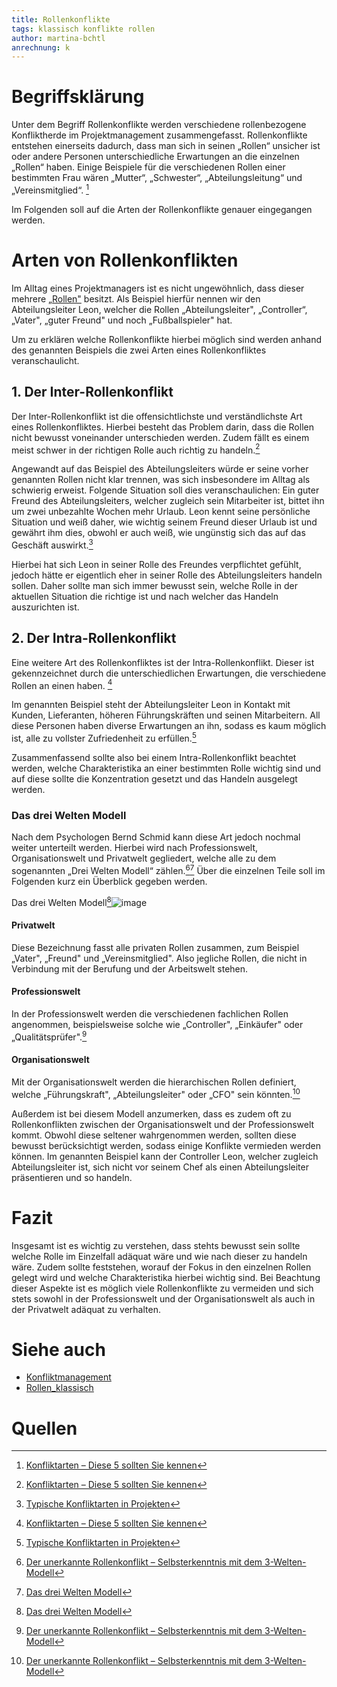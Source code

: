 ```yaml
---
title: Rollenkonflikte
tags: klassisch konflikte rollen 
author: martina-bchtl 
anrechnung: k
---
```

# Begriffsklärung

Unter dem Begriff Rollenkonflikte werden verschiedene rollenbezogene Konfliktherde im Projektmanagement zusammengefasst.
Rollenkonflikte entstehen einerseits dadurch, dass man sich in seinen „Rollen“ unsicher ist oder andere Personen unterschiedliche Erwartungen an die einzelnen „Rollen“ haben. 
Einige Beispiele für die verschiedenen Rollen einer bestimmten Frau wären „Mutter“, „Schwester“, „Abteilungsleitung“ und „Vereinsmitglied“. [^1]

Im Folgenden soll auf die Arten der Rollenkonflikte genauer eingegangen werden.

# Arten von Rollenkonflikten

Im Alltag eines Projektmanagers ist es nicht ungewöhnlich, dass dieser mehrere [„Rollen"](Rollen_klassisch.md) besitzt. Als Beispiel hierfür nennen wir den Abteilungsleiter 
Leon, welcher die Rollen „Abteilungsleiter", „Controller“, „Vater", „guter Freund" und noch „Fußballspieler" hat. 

Um zu erklären welche Rollenkonflikte hierbei möglich sind werden anhand des genannten Beispiels die zwei Arten eines Rollenkonfliktes veranschaulicht.

## 1. Der Inter-Rollenkonflikt
Der Inter-Rollenkonflikt ist die offensichtlichste und verständlichste Art eines Rollenkonfliktes. Hierbei besteht das Problem darin, dass die Rollen nicht bewusst 
voneinander unterschieden werden. Zudem fällt es einem meist schwer in der richtigen Rolle auch richtig zu handeln.[^1]

Angewandt auf das Beispiel des Abteilungsleiters würde er seine vorher genannten Rollen nicht klar trennen, was sich insbesondere im Alltag als schwierig erweist. Folgende
Situation soll dies veranschaulichen: Ein guter Freund des Abteilungsleiters, welcher zugleich sein Mitarbeiter ist, bittet ihn um zwei unbezahlte Wochen mehr Urlaub. 
Leon kennt seine persönliche Situation und weiß daher, wie wichtig seinem Freund dieser Urlaub ist und gewährt ihm dies, obwohl er auch weiß, wie ungünstig sich das auf das 
Geschäft auswirkt.[^2] 

Hierbei hat sich Leon in seiner Rolle des Freundes verpflichtet gefühlt, jedoch hätte er eigentlich eher in seiner Rolle des Abteilungsleiters handeln sollen. 
Daher sollte man sich immer bewusst sein, welche Rolle in der aktuellen Situation die richtige ist und nach welcher das Handeln auszurichten ist.

## 2. Der Intra-Rollenkonflikt
Eine weitere Art des Rollenkonfliktes ist der Intra-Rollenkonflikt. Dieser ist gekennzeichnet durch die unterschiedlichen Erwartungen, die verschiedene Rollen an einen haben.
[^1]

Im genannten Beispiel steht der Abteilungsleiter Leon in Kontakt mit Kunden, Lieferanten, höheren Führungskräften und seinen Mitarbeitern. All diese Personen haben diverse
Erwartungen an ihn, sodass es kaum möglich ist, alle zu vollster Zufriedenheit zu erfüllen.[^2]

Zusammenfassend sollte also bei einem Intra-Rollenkonflikt beachtet werden, welche Charakteristika an einer bestimmten Rolle wichtig sind und auf diese sollte die Konzentration 
gesetzt und das Handeln ausgelegt werden.

### Das drei Welten Modell

Nach dem Psychologen Bernd Schmid kann diese Art jedoch nochmal weiter unterteilt werden. Hierbei wird nach Professionswelt, Organisationswelt und Privatwelt gegliedert, welche 
alle zu dem sogenannten „Drei Welten Modell“ zählen.[^3][^4] Über die einzelnen Teile soll im Folgenden kurz ein Überblick gegeben werden. 

Das drei Welten Modell[^4]![image](https://github.com/martina-bchtl/ManagingProjectsSuccessfully.github.io/blob/main/kb/Rollenkonflikte/Das%20drei%20Welten%20Modell.png)

#### Privatwelt 
Diese Bezeichnung fasst alle privaten Rollen zusammen, zum Beispiel „Vater", „Freund" und „Vereinsmitglied". Also jegliche Rollen, die nicht in Verbindung mit der Berufung und
der Arbeitswelt stehen.

#### Professionswelt
In der Professionswelt werden die verschiedenen fachlichen Rollen angenommen, beispielsweise solche wie „Controller", „Einkäufer" oder „Qualitätsprüfer".[^3] 

#### Organisationswelt 
Mit der Organisationswelt werden die hierarchischen Rollen definiert, welche „Führungskraft", „Abteilungsleiter" oder „CFO" sein könnten.[^3]

Außerdem ist bei diesem Modell anzumerken, dass es zudem oft zu Rollenkonflikten zwischen der Organisationswelt und der Professionswelt kommt. Obwohl diese seltener wahrgenommen 
werden, sollten diese bewusst berücksichtigt werden, sodass einige Konflikte vermieden werden können. Im genannten Beispiel kann der Controller Leon, welcher zugleich 
Abteilungsleiter ist, sich nicht vor seinem Chef als einen Abteilungsleiter präsentieren und so handeln.

# Fazit

Insgesamt ist es wichtig zu verstehen, dass stehts bewusst sein sollte welche Rolle im Einzelfall adäquat wäre und wie nach dieser zu handeln wäre. 
Zudem sollte feststehen, worauf der Fokus in den einzelnen Rollen gelegt wird und welche Charakteristika hierbei wichtig sind. 
Bei Beachtung dieser Aspekte ist es möglich viele Rollenkonflikte zu vermeiden und sich stets sowohl in der Professionswelt und der Organisationswelt als auch in der
Privatwelt adäquat zu verhalten.
  

# Siehe auch

* [Konfliktmanagement](Konfliktmanagement.md)
* [Rollen_klassisch](Rollen_klassisch.md)

# Quellen

[^1]: [Konfliktarten – Diese 5 sollten Sie kennen](https://www.andyamo.de/konfliktarten/)
[^2]: [Typische Konfliktarten in Projekten](https://blog.setzwein.com/2009/10/12/typische-konfliktarten-in-projekten/)
[^3]: [Der unerkannte Rollenkonflikt – Selbsterkenntnis mit dem 3-Welten-Modell](https://www.microtool.de/projektmanagement/der-unerkannte-rollenkonflikt-selbsterkenntnis-mit-dem-3-welten-modell/)
[^4]: [Das drei Welten Modell](https://www.projektmagazin.de/artikel/klarer-kommunizieren-mit-dem-drei-welten-modell_1092131)


